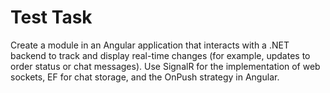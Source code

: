 # Test Task

Create a module in an Angular application that interacts with a .NET backend to track and display real-time changes (for example, updates to order status or chat messages). Use SignalR for the implementation of web sockets, EF for chat storage, and the OnPush strategy in Angular.
